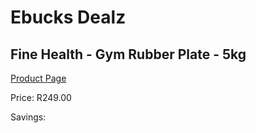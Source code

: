 
# Ebucks Dealz
## Fine Health - Gym Rubber Plate - 5kg
[Product Page](https://www.ebucks.com/web/shop/productSelected.do?prodId=1202496082&catId=1173528667)

Price: R249.00

Savings: 


	